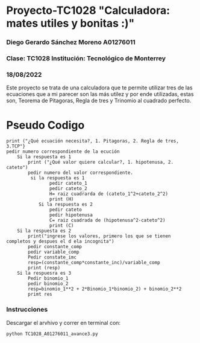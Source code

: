 # Proyecto-TC1028 "Calculadora: mates utiles y bonitas :)"
### Diego Gerardo Sánchez Moreno A01276011
### Clase: TC1028  	Institución: Tecnológico de Monterrey
### 18/08/2022
Este proyecto se trata de una calculadora que te permite utilizar tres de las ecuaciones que a mi parecer son las más utilez y por ende utilizadas, estas son, Teorema de Pitagoras, Regla de tres y Trinomio al cuadrado perfecto.

# Pseudo Codigo
	print ("¿Qué ecuación necesita?, 1. Pitagoras, 2. Regla de tres, 3.TCP"}
	pedir numero correspondiente de la ecución
		Si la respuesta es 1
			print ("¿Qué valor quiere calcular?, 1. hipotenusa, 2. cateto")
			pedir numero del valor correspondiente.
			 si la respuesta es 1
					pedir cateto_1
					pedir cateto_2
					H= raiz cuadrarda de (cateto_1^2+cateto_2^2)
					print (H)
				Si la respuesta es 2
					pedir cateto
					pedir hipotenusa
					C= raiz cuadrada de (hipotenusa^2-cateto^2)
					print (C)
		Si la respuesta es 2
			print("ingrese los valores, primero los que se tienen completos y despues el d ela incognita")
			pedir constante_comp
			pedir variable_comp
			Pedir constate_imc
			resp=(constante_comp*constante_inc)/variable_comp
			print (resp)
		Si la respuesra es 3 
		 	Pedir binomio_1
			pedir binomio_2
			resp=binomio_1**2 + 2*Binomio_1*binomio_2) + binomio_2**2
			primt res
### Instrucciones

Descargar el arvhivo y correr en terminal con:

	python TC1028_A01276011_avance3.py
